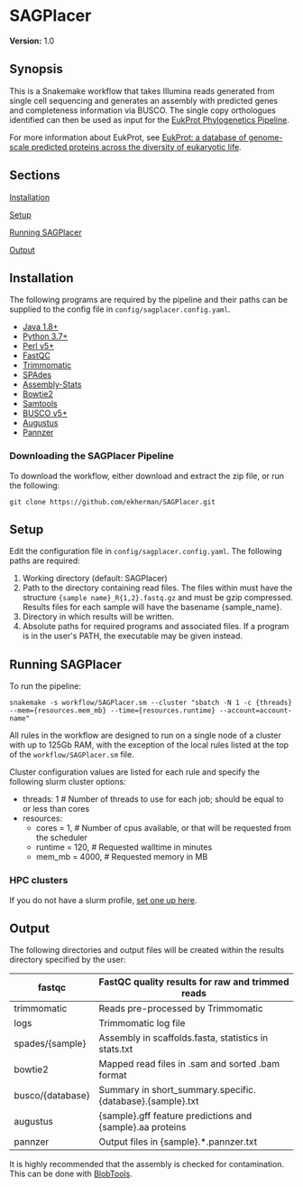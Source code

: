 # SAGPlacer

**Version:** 1.0


## Synopsis

This is a Snakemake workflow that takes Illumina reads generated from single cell 
sequencing and generates an assembly with predicted genes and completeness 
information via BUSCO. The single copy orthologues identified can then be used 
as input for the [EukProt Phylogenetics Pipeline](https://github.com/ekherman/EukProt-Phylogenetics-Pipeline). 


For more information about EukProt, see [EukProt: a database of genome-scale predicted proteins across the diversity of eukaryotic life](https://www.biorxiv.org/content/10.1101/2020.06.30.180687v1.full.pdf).

## Sections

[Installation](#installation)

[Setup](#setup)

[Running SAGPlacer](#running-sagplacer)

[Output](#output)


## Installation
The following programs are required by the pipeline and their paths can 
be supplied to the config file in `config/sagplacer.config.yaml`.

 - [Java 1.8+](https://www.oracle.com/java/technologies/downloads/)
 - [Python 3.7+](https://www.python.org/downloads/)
 - [Perl v5+](https://www.perl.org/get.html)
 - [FastQC](https://www.bioinformatics.babraham.ac.uk/projects/fastqc/)
 - [Trimmomatic](http://www.usadellab.org/cms/?page=trimmomatic)
 - [SPAdes](https://github.com/ablab/spades)
 - [Assembly-Stats](https://github.com/sanger-pathogens/assembly-stats)
 - [Bowtie2](http://bowtie-bio.sourceforge.net/bowtie2/index.shtml)
 - [Samtools](http://www.htslib.org/)
 - [BUSCO v5+](https://busco.ezlab.org/)
 - [Augustus](https://github.com/Gaius-Augustus/Augustus)
 - [Pannzer](http://ekhidna2.biocenter.helsinki.fi/sanspanz/)


### Downloading the SAGPlacer Pipeline

To download the workflow, either download and extract the zip file, or
run the following:

```
git clone https://github.com/ekherman/SAGPlacer.git
```

## Setup

Edit the configuration file in  `config/sagplacer.config.yaml`. The following 
paths are required:

1. Working directory (default: SAGPlacer)
2. Path to the directory containing read files. The files within must have the 
structure `{sample name}_R{1,2}.fastq.gz` and must be gzip compressed. Results files 
for each sample will have the basename {sample_name}.
3. Directory in which results will be written. 
4. Absolute paths for required programs and associated files. If a program is in the 
user's PATH, the executable may be given instead.


## Running SAGPlacer

To run the pipeline:

```
snakemake -s workflow/SAGPlacer.sm --cluster "sbatch -N 1 -c {threads} --mem={resources.mem_mb} --time={resources.runtime} --account=account-name"
```

All rules in the workflow are designed to run on a single node of a cluster 
with up to 125Gb RAM, with the exception of the local rules listed at the top of 
the `workflow/SAGPlacer.sm` file. 

Cluster configuration values are listed for each rule and specify the 
following slurm cluster options:
- threads: 1 # Number of threads to use for each job; should be equal to or less than cores
- resources:
    - cores = 1,  # Number of cpus available, or that will be requested from the scheduler
    - runtime = 120,  # Requested walltime in minutes
    - mem_mb = 4000,  # Requested memory in MB

### HPC clusters
If you do not have a slurm profile, [set one up here](https://github.com/stothard-group/variant-calling-pipeline/blob/master/slurm_setup.md).


## Output

The following directories and output files will be created within the 
results directory specified by the user:

| fastqc           | FastQC quality results for raw and trimmed reads          |
|------------------|-----------------------------------------------------------|
| trimmomatic      | Reads pre-processed by Trimmomatic                        |
| logs             | Trimmomatic log file                                      |
| spades/{sample}  | Assembly in scaffolds.fasta, statistics in stats.txt      |
| bowtie2          | Mapped read files in .sam and sorted .bam format          |
| busco/{database} | Summary in short_summary.specific.{database}.{sample}.txt |
| augustus         | {sample}.gff feature predictions and {sample}.aa proteins |
| pannzer          | Output files in {sample}.*.pannzer.txt                    |


It is highly recommended that the assembly is checked for contamination. 
This can be done with [BlobTools](https://blobtools.readme.io/).

